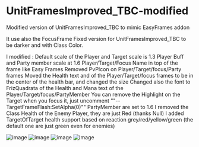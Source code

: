 # UnitFramesImproved_TBC-modified
Modified version of UnitFramesImproved_TBC to mimic EasyFrames addon

It use also the FocusFrame Fixed version for UnitFramesImproved_TBC to be darker and with Class Color.

I modified :
Default scale of the Player and Target scale is 1.3
Player Buff and Party member scale at 1.6
Player/Target/Focus Name in top of the frame like Easy Frames
Removed PvPIcon on Player/Target/focus/Party frames
Moved the Health text and of the Player/Target/focus frames to be in the center of the health bar, and changed the size
Changed also the font to FrizQuadrata of the Health and Mana text of the Player/Target/focus/PartyMember
You can remove the Highlight on the Target when you focus it, just uncomment ""-- TargetFrameFlash:SetAlpha(0)""
PartyMember are set to 1.6
I removed the Class Health of the Enemy Player, they are just Red (thanks Null)
I added TargetOfTarget health support based on reaction grey/red/yellow/green (the default one are just green even for enemies)

![image](https://github.com/Macumbafeh/UnitFramesImproved_TBC-modified/assets/47739411/41783ea2-0466-416f-b224-43361b093b6d)
![image](https://github.com/Macumbafeh/UnitFramesImproved_TBC-modified/assets/47739411/e4837ccc-5dfe-4d4d-82fe-1967eae69074)
![image](https://github.com/Macumbafeh/UnitFramesImproved_TBC-modified/assets/47739411/bd699eb6-a005-4ffb-8c54-dba9a5d405bb)
![image](https://github.com/Macumbafeh/UnitFramesImproved_TBC-modified/assets/47739411/0abececf-b772-4765-ad2d-86d8d8660596)

